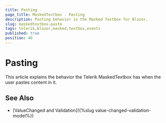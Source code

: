 ```yaml
---
title: Pasting
page_title: MaskedTextbox - Pasting
description: Pasting behavior in the Masked Textbox for Blazor.
slug: maskedtextbox-paste
tags: telerik,blazor,masked,textbox,events
published: true
position: 40
---
```


# Pasting

This article explains the behavior the Telerik MaskedTextbox has when the user pastes content in it.

## See Also

* [ValueChanged and Validation]({%slug value-changed-validation-model%})
